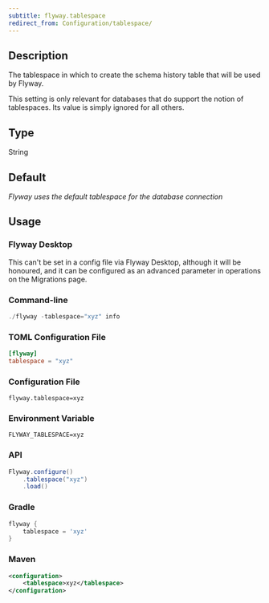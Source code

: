 ```yaml
---
subtitle: flyway.tablespace
redirect_from: Configuration/tablespace/
---
```


## Description

The tablespace in which to create the schema history table that will be used by Flyway.

This setting is only relevant for databases that do support the notion of tablespaces. Its value is simply ignored for all others.

## Type

String

## Default

<i>Flyway uses the default tablespace for the database connection</i>

## Usage

### Flyway Desktop

This can't be set in a config file via Flyway Desktop, although it will be honoured, and it can be configured as an advanced parameter in operations on the Migrations page.

### Command-line

```powershell
./flyway -tablespace="xyz" info
```

### TOML Configuration File

```toml
[flyway]
tablespace = "xyz"
```

### Configuration File

```properties
flyway.tablespace=xyz
```

### Environment Variable

```properties
FLYWAY_TABLESPACE=xyz
```

### API

```java
Flyway.configure()
    .tablespace("xyz")
    .load()
```

### Gradle

```groovy
flyway {
    tablespace = 'xyz'
}
```

### Maven

```xml
<configuration>
    <tablespace>xyz</tablespace>
</configuration>
```
